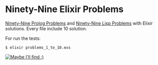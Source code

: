# Ninety-Nine Elixir Problems

[Ninety-Nine Prolog Problems](https://sites.google.com/site/prologsite/prolog-problems) and [Ninety-Nine Lisp Problems](http://www.ic.unicamp.br/~meidanis/courses/mc336/2006s2/funcional/L-99_Ninety-Nine_Lisp_Problems.html) with Elixir solutions. Every file include 10 solution.

For run the tests:
```console
$ elixir problems_1_to_10.exs
```

[![Maybe I'll find :)](https://github.com/uralfrkn/99_problems/blob/master/fogg-page-not-found.png "Maybe I'll find :)")](https://github.com/uralfrkn/99_problems/blob/master/fogg-page-not-found.png "Maybe I'll find :)")